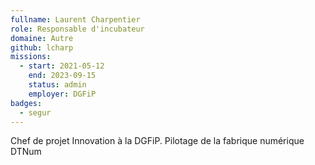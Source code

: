 ```yaml
---
fullname: Laurent Charpentier
role: Responsable d'incubateur
domaine: Autre
github: lcharp
missions:
  - start: 2021-05-12
    end: 2023-09-15
    status: admin
    employer: DGFiP
badges:
  - segur
---
```


Chef de projet Innovation à la DGFiP. Pilotage de la fabrique numérique DTNum
